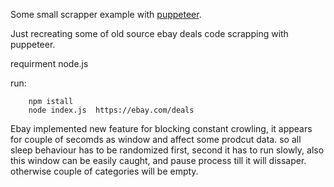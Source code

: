 Some small scrapper example with [puppeteer](https://github.com/puppeteer/puppeteer).

Just recreating some of old source ebay deals code scrapping with puppeteer.

requirment node.js

run: 

        npm istall
        node index.js  https://ebay.com/deals


Ebay implemented new feature for blocking constant crowling, it appears for couple of secomds as window and affect some prodcut data.
so all sleep behaviour has to be randomized first, second it has to run slowly, also this window can be easily caught, and pause process till it will dissaper.
otherwise couple of categories will be empty.

